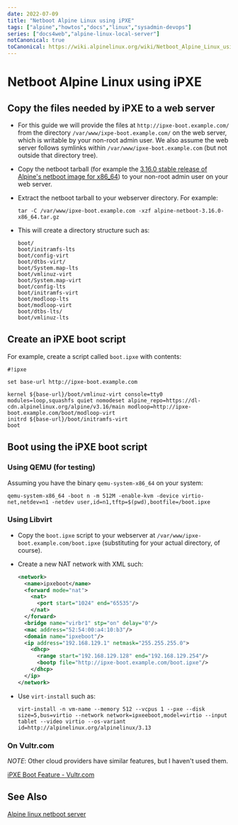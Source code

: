 ```yaml
---
date: 2022-07-09
title: "Netboot Alpine Linux using iPXE"
tags: ["alpine","howtos","docs","linux","sysadmin-devops"]
series: ["docs4web","alpine-linux-local-server"]
notCanonical: true
toCanonical: https://wiki.alpinelinux.org/wiki/Netboot_Alpine_Linux_using_iPXE
---
```


# Netboot Alpine Linux using iPXE

## Copy the files needed by iPXE to a web server

* For this guide we will provide the files at `http://ipxe-boot.example.com/` from the directory `/var/www/ixpe-boot.example.com/` on the web server, which is writable by your non-root admin user. We also assume the web server follows symlinks within `/var/www/ipxe-boot.example.com` (but not outside that directory tree).

* Copy the netboot tarball (for example the [3.16.0 stable release of Alpine's netboot image for x86_64](https://dl-cdn.alpinelinux.org/alpine/v3.16/releases/x86_64/alpine-netboot-3.16.0-x86_64.tar.gz)) to your non-root admin user on your web server.

* Extract the netboot tarball to your webserver directory. For example:
  
  ```shell
  tar -C /var/www/ipxe-boot.example.com -xzf alpine-netboot-3.16.0-x86_64.tar.gz
  ```

* This will create a directory structure such as:
  
  ```shell
  boot/
  boot/initramfs-lts
  boot/config-virt
  boot/dtbs-virt/
  boot/System.map-lts
  boot/vmlinuz-virt
  boot/System.map-virt
  boot/config-lts
  boot/initramfs-virt
  boot/modloop-lts
  boot/modloop-virt
  boot/dtbs-lts/
  boot/vmlinuz-lts
  ```

## Create an iPXE boot script

For example, create a script called `boot.ipxe` with contents:

```shell
#!ipxe

set base-url http://ipxe-boot.example.com

kernel ${base-url}/boot/vmlinuz-virt console=tty0 modules=loop,squashfs quiet nomodeset alpine_repo=https://dl-cdn.alpinelinux.org/alpine/v3.16/main modloop=http://ipxe-boot.example.com/boot/modloop-virt
initrd ${base-url}/boot/initramfs-virt
boot
```

## Boot using the iPXE boot script

### Using QEMU (for testing)

Assuming you have the binary `qemu-system-x86_64` on your system:

```shell
qemu-system-x86_64 -boot n -m 512M -enable-kvm -device virtio-net,netdev=n1 -netdev user,id=n1,tftp=$(pwd),bootfile=/boot.ipxe
```

### Using Libvirt

* Copy the `boot.ipxe` script to your webserver at `/var/www/ipxe-boot.example.com/boot.ipxe` (substituting for your actual directory, of course).

* Create a new NAT network with XML such:
  
  ```xml
  <network>
    <name>ipxeboot</name>
    <forward mode="nat">
      <nat>
        <port start="1024" end="65535"/>
      </nat>
    </forward>
    <bridge name="virbr1" stp="on" delay="0"/>
    <mac address="52:54:00:a4:10:b3"/>
    <domain name="ipxeboot"/>
    <ip address="192.168.129.1" netmask="255.255.255.0">
      <dhcp>
        <range start="192.168.129.128" end="192.168.129.254"/>
        <bootp file="http://ipxe-boot.example.com/boot.ipxe"/>
      </dhcp>
    </ip>
  </network>
  ```

* Use `virt-install` such as:
  
  ```shell
  virt-install -n vm-name --memory 512 --vcpus 1 --pxe --disk size=5,bus=virtio --network network=ipxeeboot,model=virtio --input tablet --video virtio --os-variant id=http://alpinelinux.org/alpinelinux/3.13
  ```

### On Vultr.com

*NOTE*: Other cloud providers have similar features, but I haven't used them.

[iPXE Boot Feature - Vultr.com](https://www.vultr.com/docs/ipxe-boot-feature/)

## See Also

[Alpine linux netboot server](https://boot.alpinelinux.org/)
